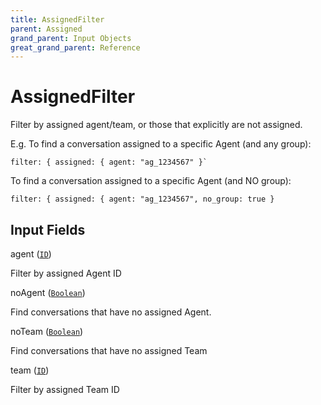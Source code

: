 ```yaml
---
title: AssignedFilter
parent: Assigned
grand_parent: Input Objects
great_grand_parent: Reference
---
```


<h1>AssignedFilter</h1>

Filter by assigned agent/team, or those that explicitly are not assigned.

E.g. To find a conversation assigned to a specific Agent (and any group):

```
filter: { assigned: { agent: "ag_1234567" }`
```

To find a conversation assigned to a specific Agent (and NO group):

```
filter: { assigned: { agent: "ag_1234567", no_group: true }
```

<h2>Input Fields</h2>

<div class="field-entry ">
  <span id="agent" class="field-name anchored">agent (<code><a href="/docs/reference/scalar/id">ID</a></code>)</span>

  <div class="description-wrapper">
   <p>Filter by assigned Agent ID</p>

  </div>
</div>

<div class="field-entry ">
  <span id="no_agent" class="field-name anchored">noAgent (<code><a href="/docs/reference/scalar/boolean">Boolean</a></code>)</span>

  <div class="description-wrapper">
   <p>Find conversations that have no assigned Agent.</p>

  </div>
</div>

<div class="field-entry ">
  <span id="no_team" class="field-name anchored">noTeam (<code><a href="/docs/reference/scalar/boolean">Boolean</a></code>)</span>

  <div class="description-wrapper">
   <p>Find conversations that have no assigned Team</p>

  </div>
</div>

<div class="field-entry ">
  <span id="team" class="field-name anchored">team (<code><a href="/docs/reference/scalar/id">ID</a></code>)</span>

  <div class="description-wrapper">
   <p>Filter by assigned Team ID</p>

  </div>
</div>

